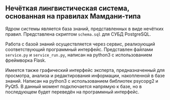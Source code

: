 Нечёткая лингвистическая система, основанная на правилах Мамдани-типа
---------------------------------------------------------------------

Ядром системы является база знаний, представленных в виде нечётких правил. Представлена скриптом `schema.sql` для СУБД PostgreSQL.

Работа с базой знаний осуществляется через сервис, реализующий соответствующий программный интерфейс. Представлен файлами `service.py` и `service_run.py`, написан на python3 с использованием фреймворка Flask.

Имеется также графический интерфейс эксперта, предназначенный для просмотра, анализа и редактирования информации, накопленной в базе знаний. Написан на python3 с использованием библиотек psycopg2 и PyQt5. В данный момент подключается напрямую к базе, но в последующем будет переведён на программный интерфейс.
